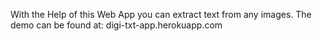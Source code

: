 With the Help of this Web App you can extract text from any images.
The demo can be found at:
digi-txt-app.herokuapp.com
